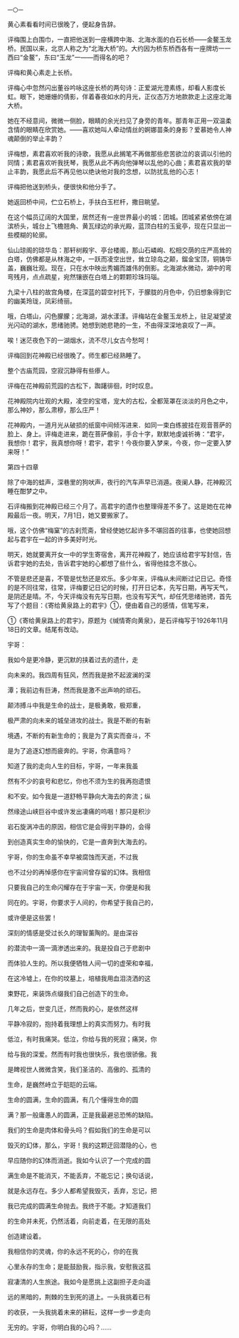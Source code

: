     一〇一 

   黄心素看看时间已很晚了，便起身告辞。

   评梅围上白围巾，一直把他送到一座横跨中海、北海水面的白石长桥——金鳌玉龙桥。民国以来，北京人称之为“北海大桥”的。大约因为桥东桥西各有一座牌坊一一西曰“金鳌”，东曰“玉龙”一——而得名的吧？

   评梅和黄心素走上长桥。

   评梅心中忽然闪出董谷吟咏这座长桥的两句诗：正爱湖光澄素练，却看人影度长虹。眼下，她姗姗的倩影，伴着春夜如水的月光，正仪态万方地款款走上这座北海大桥。

   她在不经意间，微微一侧脸，眼睛的余光扫见了身旁的青年。那青年正用一双温柔含情的眼睛在欣赏她。——喜欢她叫人牵动情丝的婀娜苗条的身影？爱慕她令人神魂颠倒的举止丰韵？

   评梅想，素君喜欢听我的诗歌，我愿从此搁笔不再做那些悲苦欲泣的哀调以引他的同情；素君喜欢听我抚琴，我愿从此不再向他弹琴以乱他的心曲；素君喜欢我的举止丰韵，我愿此后不再见他以绝诀他对我的念想，以防扰乱他的心志！

   评梅把他送到桥头，便很快和他分手了。

   她返回桥中间，伫立石桥上，手扶白玉栏杆，撒目眺望。

   在这个幅员辽阔的大国里，居然还有一座世界最小的城：团城。团城紧紧依傍在湖滨桥头，城台上飞檐翘角、黄瓦绿边的承光殿，蓝顶白柱的玉瓮亭，现在只显出一些模糊的轮廓。

   仙山琼阁的琼华岛：那轩树殿宇、亭台楼阁，那山石嶙峋、松相交荫的庄严高耸的白塔，仿佛都是从林海之中，一跃而凌空出世，耸立琼岛之颠，鎦金宝顶，铜铸华盖，巍巍壮观。现在，只在水中映出秀媚而雄伟的倒影。北海湖水微动，湖中的弯弯残月，点点疏星，宛然镶嵌在白塔上的颗颗珍珠玛瑙。

   九梁十八柱的故宫角楼，在深蓝的碧空衬托下，于朦胧的月色中，仍旧想象得到它的幽美玲珑，凤彩绮丽。

   哦，白塔山，闪色朦朦；北海湖，湖水漾漾。评梅站在金鳌玉龙桥上，驻足凝望波光闪动的湖水，思绪驰骋。她想到她悲艳的一生，不由得深深地哀叹了一声。

   唉！迷茫夜色下的一湖烟水，流不尽儿女古今愁呵！

   评梅回到花神殿已经很晚了。师生都已经熟睡了。

   整个古庙荒园，空寂沉静得有些瘆人。

   评梅在花神殿前荒园的古松下，踟躇徘徊，时时叹息。

   花神殿院内壮观的大殿，凌空的宝塔，宠大的古松，全都笼罩在淡淡的月色之中，那么神妙，那么肃穆，那么庄严！

   花神殿内，一道月光从破损的纸窗中间倾泻进来．如同一束白练披挂在观音菩萨的脸上、身上。评梅走进来，跪在菩萨像前，手合十字，默默地虔诚祈祷：“君宇，我想你！君宇，我真想你呀！君宇，君宇！今夜你要入梦来，今夜，你一定要入梦来呀！”

   第四十四章

   除了中海的蛙声，深巷里的狗吠声，夜行的汽车声早已消遁。夜阑人静，花神殿沉睡在酣梦之中。

   石评梅搬到花神殿已经三个月了。高君宇的遗作也整理得差不多了。这是她在花神殿最后一夜。明天，7月1日，她又要搬家了。

   哦，这个仿佛“梅窠”的古刹荒斋，曾经使她忆起许多不堪回首的往事，也使她回想起与君宇在一起的许多美好时光。

   明天，她就要离开女一中的学生寄宿舍，离开花神殿了，她应该给君宇写封信，告诉君宇她的去处，告诉君宇她的心都想了些什么，省得他挂念不放心。

   不管是悲还是喜，不管是忧愁还是欢乐。多少年来，评梅从未间断过记日记。奇怪的是不同往常，往常，评梅要记日记的时候，打开日记本，先写日期，再写天气，是阴还是晴。不，今天评梅没有先写日期，也没有写天气，却任凭思绪驰骋，首先写了个题目：《寄给黄泉路上的君宇》①，便由着自己的感情，信笔写来，

   ①《寄给黄泉路上的君宇》，原题为《缄情寄向黄泉》，是石评梅写于1926年11月18日的文章。结尾有改动。

   宇哥：

   我如今是更冷静，更沉默的挟着过去的遗什，走

   向未来的。我四周有狂风，然而我是掀不起波澜的深

   潭；我前边有巨涛，然而我是激不出声响的顽石。

   颠沛搏斗中我是生命的战士，是极勇敢，极郑重，

   极严肃的向未来的城垒进攻的战士。我是不断的有新

   境遇，不断的有新生命的；我是为了真实而奋斗，不

   是为了追逐幻想而疲奔的。宇哥，你满意吗？

   知道了我的走向人生的目标，宇哥，一年来我虽

   然有不少的哀号和悲忆，你也不须为生的我再抱遗恨

   和不安。如今我是一道舒畅平静向大海去的奔流；纵

   然缘途山峡巨谷中或许发出凄痛的呜咽！那只是积沙

   岩石旋涡冲击的原因，相信它是会得到平静的，会得

   到创造真实生命的愉快的，它是一直奔到大海去的。

   宇哥，你的生命虽不幸早被腐蚀而天逝，不过我

   也不过分的再悼感你在宇宙间曾存留的幻体。我相信

   只要我自己的生命闪耀存在于宇宙一天，你便是和我

   同在的。宇哥，你要求于人间的，你希望于我自己的，

   或许便是这些罢！

   深刻的情感是受过长久的理智薰陶的。是由深谷

   的潜流中一滴一滴渗透出来的。我是投自己于悲剧中

   而体验人生的。所以我便牺牲人间一切的虚荣和幸福，

   在这冷墟上，在你的坟墓上，培植我用血泪浇洒的这

   束野花，来装饰点缀我们自己创造下的生命。

   几年之后，世变几迁，然而我的心，是依然这样

   平静冷寂的，抱持着我理想上的真实而努力。有时我

   低泣，有时我痛哭。低泣，你给与我的死寂；痛哭，你

   给与我的深爱。然而有时我也很快乐，我也很骄傲。我

   是睥视世人微微含笑，我们圣洁的、高傲的、孤清的

   生命，是巍然峙立于皑皑的云端。

   生命的圆满，生命的圆满，有几个懂得生命的圆

   满？那一般庸愚人的圆满，正是我最避忌恐怖的缺陷。

   我们的生命是肉体和骨头吗？假如我们的生命是可以

   毁灭的幻体，那么，宇哥！我的这颗迂回潜隐的心，也

   早应随你的幻体而消逝。我如今认识了一个完成的圆

   满生命是不能消灭，不能丢弃，不能忘记；换句话说，

   就是永远存在。多少人都希望我毁灭，丢弃，忘记，把

   我已完成的圆满生命抛去。我终于不能。才知道我们

   的生命并未死，仍然活着，向前走着，在无限的高处

   创造建设着。

   我相信你的灵魂，你的永远不死的心，你的在我

   心里永存的生命；是能鼓励我，指示我，安慰我这孤

   寂凄清的人生旅途。我如今是愿挑上这副担子走向遥

   远的黑暗的，荆棘的生到死的道上。一头我挑着已有

   的收获，一头我挑着未来的耕耘，这样一步一步走向

   无穷的。宇哥，你明白我的心吗？……

